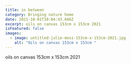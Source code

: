 ```yaml
---
title: in between
category: Bringing nature home
date: 2021-10-01T10:04:43.846Z
excerpt: oils on canvas 153cm x 153cm 2021
isFeatured: false
images:
  - image: untitled-julie-moss-153cm-x-153cm-2021.jpg
    alt: "Oils on canvas 153cm x 153cm "
---
```

oils on canvas 153cm x 153cm 2021